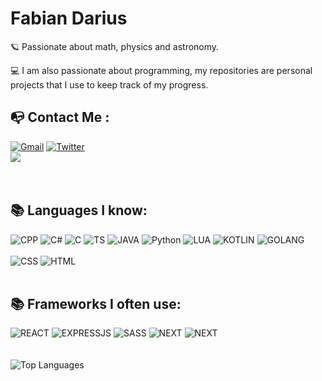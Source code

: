 # Fabian Darius

🪐 Passionate about math, physics and astronomy.

💻 I am also passionate about programming, my repositories are personal projects that I use to keep track of my progress.

## 📭 Contact Me :
[![Gmail](https://img.shields.io/badge/-GMAIL-D14836?style=for-the-badge&logo=gmail&logoColor=white)](mailto:dars.fabian@gmail.com)
[![Twitter](https://img.shields.io/badge/-Twitter-2C41CB?style=for-the-badge&logo=twitter&logoColor=white)](https://twitter.com/FThatShitImOut)
<br>
![](https://github-readme-stats.vercel.app/api?username=DarsFabian&show_icons=true&theme=dracula)
<br>
<br>
<br>
## 📚 Languages I know:
![CPP](https://img.shields.io/badge/-C++-2C41CB?style=for-the-badge&logo=C%2B%2B&logoColor=white)
![C#](https://img.shields.io/badge/-C%23-37008C?style=for-the-badge&logo=C-Sharp&logoColor=white)
![C](https://img.shields.io/badge/-C-004283?style=for-the-badge&logo=C&logoColor=white)
![TS](https://img.shields.io/badge/-Typescript-2C41CB?style=for-the-badge&logo=typescript&logoColor=white)
![JAVA](https://img.shields.io/badge/-Java-E61F24?style=for-the-badge&logo=java&logoColor=white)
![Python](https://img.shields.io/badge/-Python-F5C73B?style=for-the-badge&logo=Python&logoColor=white)
![LUA](https://img.shields.io/badge/-LUA-2C2D72?style=for-the-badge&logo=lua&logoColor=white)
![KOTLIN](https://img.shields.io/badge/-Kotlin-0095d5?style=for-the-badge&logo=kotlin&logoColor=white)
![GOLANG](https://img.shields.io/badge/-GO-0095d5?style=for-the-badge&logo=go&logoColor=white)
<br>
<br>
![CSS](https://img.shields.io/badge/-CSS-1B7FDE?style=for-the-badge&logo=css3&logoColor=white)
![HTML](https://img.shields.io/badge/-HTML-E15622?style=for-the-badge&logo=HTML5&logoColor=white)
<br>
<br>
## 📚 Frameworks I often use:
![REACT](https://img.shields.io/badge/-ReactJS-20232a?style=for-the-badge&logo=react&logoColor=white)
![EXPRESSJS](https://img.shields.io/badge/-ExpressJS-404d59?style=for-the-badge&logo=express&logoColor=white)
![SASS](https://img.shields.io/badge/-SASS-BF4080?style=for-the-badge&logo=sass&logoColor=white)
![NEXT](https://img.shields.io/badge/-NextJS-000000?style=for-the-badge&logo=next.js&logoColor=white)
![NEXT](https://img.shields.io/badge/-.NET-5C2D91?style=for-the-badge&logo=.net&logoColor=white)
<br>
<br>
<br>
![Top Languages](https://github-readme-stats.vercel.app/api/top-langs/?username=DarsFabian)
